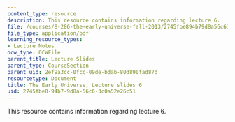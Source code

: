 ```yaml
---
content_type: resource
description: This resource contains information regarding lecture 6.
file: /courses/8-286-the-early-universe-fall-2013/2745fbe894b79d8a56c63c0a52e26c51_MIT8_286F13_lec06.pdf
file_type: application/pdf
learning_resource_types:
- Lecture Notes
ocw_type: OCWFile
parent_title: Lecture Slides
parent_type: CourseSection
parent_uid: 2ef9a3cc-0fcc-09de-bdab-80d890fad87d
resourcetype: Document
title: The Early Universe, Lecture slides 6
uid: 2745fbe8-94b7-9d8a-56c6-3c0a52e26c51
---
```

This resource contains information regarding lecture 6.

